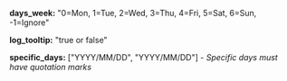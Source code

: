 <b>days_week:</b> "0=Mon, 1=Tue, 2=Wed, 3=Thu, 4=Fri, 5=Sat, 6=Sun, -1=Ignore"

<b>log_tooltip:</b> "true or false"

<b>specific_days:</b> ["YYYY/MM/DD", "YYYY/MM/DD"] - <i>Specific days must have quotation marks</i>